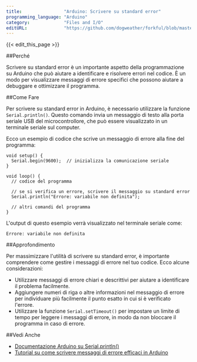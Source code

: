 ```yaml
---
title:                "Arduino: Scrivere su standard error"
programming_language: "Arduino"
category:             "Files and I/O"
editURL:              "https://github.com/dogweather/forkful/blob/master/content/it/arduino/writing-to-standard-error.md"
---
```


{{< edit_this_page >}}

##Perché

Scrivere su standard error è un importante aspetto della programmazione su Arduino che può aiutare a identificare e risolvere errori nel codice. È un modo per visualizzare messaggi di errore specifici che possono aiutare a debuggare e ottimizzare il programma.

##Come Fare

Per scrivere su standard error in Arduino, è necessario utilizzare la funzione `Serial.println()`. Questo comando invia un messaggio di testo alla porta seriale USB del microcontrollore, che può essere visualizzato in un terminale seriale sul computer.

Ecco un esempio di codice che scrive un messaggio di errore alla fine del programma:

```Arduino
void setup() {
  Serial.begin(9600);  // inizializza la comunicazione seriale
}

void loop() {
  // codice del programma

  // se si verifica un errore, scrivere il messaggio su standard error
  Serial.println("Errore: variabile non definita");

  // altri comandi del programma
}
```

L'output di questo esempio verrà visualizzato nel terminale seriale come:

`Errore: variabile non definita`

##Approfondimento

Per massimizzare l'utilità di scrivere su standard error, è importante comprendere come gestire i messaggi di errore nel tuo codice. Ecco alcune considerazioni:

- Utilizzare messaggi di errore chiari e descrittivi per aiutare a identificare il problema facilmente.
- Aggiungere numeri di riga o altre informazioni nel messaggio di errore per individuare più facilmente il punto esatto in cui si è verificato l'errore.
- Utilizzare la funzione `Serial.setTimeout()` per impostare un limite di tempo per leggere i messaggi di errore, in modo da non bloccare il programma in caso di errore.

##Vedi Anche

- [Documentazione Arduino su Serial.println()](https://www.arduino.cc/reference/en/language/functions/communication/serial/println/)
- [Tutorial su come scrivere messaggi di errore efficaci in Arduino](https://create.arduino.cc/projecthub/eduardoschneiders/arduino-tutorial-writing-effective-error-messages-e41d82)